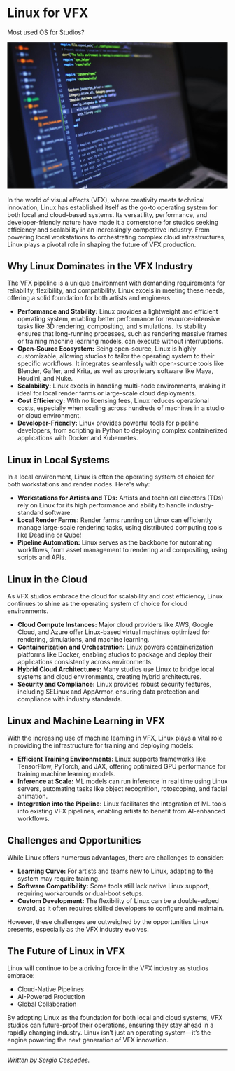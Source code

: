 <h1>Linux for VFX</h1>
<p class="subtitle">Most used OS for Studios?</p>

<img src="../assets/linux.jpg" alt="Linux for VFX" class="blog-image">

<p>In the world of visual effects (VFX), where creativity meets technical innovation, Linux has established itself as the go-to operating system for both local and cloud-based systems. Its versatility, performance, and developer-friendly nature have made it a cornerstone for studios seeking efficiency and scalability in an increasingly competitive industry. From powering local workstations to orchestrating complex cloud infrastructures, Linux plays a pivotal role in shaping the future of VFX production.</p>

<h2>Why Linux Dominates in the VFX Industry</h2>
<p>The VFX pipeline is a unique environment with demanding requirements for reliability, flexibility, and compatibility. Linux excels in meeting these needs, offering a solid foundation for both artists and engineers.</p>
<ul>
    <li><strong>Performance and Stability:</strong> Linux provides a lightweight and efficient operating system, enabling better performance for resource-intensive tasks like 3D rendering, compositing, and simulations. Its stability ensures that long-running processes, such as rendering massive frames or training machine learning models, can execute without interruptions.</li>
    <li><strong>Open-Source Ecosystem:</strong> Being open-source, Linux is highly customizable, allowing studios to tailor the operating system to their specific workflows. It integrates seamlessly with open-source tools like Blender, Gaffer, and Krita, as well as proprietary software like Maya, Houdini, and Nuke.</li>
    <li><strong>Scalability:</strong> Linux excels in handling multi-node environments, making it ideal for local render farms or large-scale cloud deployments.</li>
    <li><strong>Cost Efficiency:</strong> With no licensing fees, Linux reduces operational costs, especially when scaling across hundreds of machines in a studio or cloud environment.</li>
    <li><strong>Developer-Friendly:</strong> Linux provides powerful tools for pipeline developers, from scripting in Python to deploying complex containerized applications with Docker and Kubernetes.</li>
</ul>

<h2>Linux in Local Systems</h2>
<p>In a local environment, Linux is often the operating system of choice for both workstations and render nodes. Here's why:</p>
<ul>
    <li><strong>Workstations for Artists and TDs:</strong> Artists and technical directors (TDs) rely on Linux for its high performance and ability to handle industry-standard software.</li>
    <li><strong>Local Render Farms:</strong> Render farms running on Linux can efficiently manage large-scale rendering tasks, using distributed computing tools like Deadline or Qube!</li>
    <li><strong>Pipeline Automation:</strong> Linux serves as the backbone for automating workflows, from asset management to rendering and compositing, using scripts and APIs.</li>
</ul>

<h2>Linux in the Cloud</h2>
<p>As VFX studios embrace the cloud for scalability and cost efficiency, Linux continues to shine as the operating system of choice for cloud environments.</p>
<ul>
    <li><strong>Cloud Compute Instances:</strong> Major cloud providers like AWS, Google Cloud, and Azure offer Linux-based virtual machines optimized for rendering, simulations, and machine learning.</li>
    <li><strong>Containerization and Orchestration:</strong> Linux powers containerization platforms like Docker, enabling studios to package and deploy their applications consistently across environments.</li>
    <li><strong>Hybrid Cloud Architectures:</strong> Many studios use Linux to bridge local systems and cloud environments, creating hybrid architectures.</li>
    <li><strong>Security and Compliance:</strong> Linux provides robust security features, including SELinux and AppArmor, ensuring data protection and compliance with industry standards.</li>
</ul>

<h2>Linux and Machine Learning in VFX</h2>
<p>With the increasing use of machine learning in VFX, Linux plays a vital role in providing the infrastructure for training and deploying models:</p>
<ul>
    <li><strong>Efficient Training Environments:</strong> Linux supports frameworks like TensorFlow, PyTorch, and JAX, offering optimized GPU performance for training machine learning models.</li>
    <li><strong>Inference at Scale:</strong> ML models can run inference in real time using Linux servers, automating tasks like object recognition, rotoscoping, and facial animation.</li>
    <li><strong>Integration into the Pipeline:</strong> Linux facilitates the integration of ML tools into existing VFX pipelines, enabling artists to benefit from AI-enhanced workflows.</li>
</ul>

<h2>Challenges and Opportunities</h2>
<p>While Linux offers numerous advantages, there are challenges to consider:</p>
<ul>
    <li><strong>Learning Curve:</strong> For artists and teams new to Linux, adapting to the system may require training.</li>
    <li><strong>Software Compatibility:</strong> Some tools still lack native Linux support, requiring workarounds or dual-boot setups.</li>
    <li><strong>Custom Development:</strong> The flexibility of Linux can be a double-edged sword, as it often requires skilled developers to configure and maintain.</li>
</ul>
<p>However, these challenges are outweighed by the opportunities Linux presents, especially as the VFX industry evolves.</p>

<h2>The Future of Linux in VFX</h2>
<p>Linux will continue to be a driving force in the VFX industry as studios embrace:</p>
<ul>
    <li>Cloud-Native Pipelines</li>
    <li>AI-Powered Production</li>
    <li>Global Collaboration</li>
</ul>
<p>By adopting Linux as the foundation for both local and cloud systems, VFX studios can future-proof their operations, ensuring they stay ahead in a rapidly changing industry. Linux isn’t just an operating system—it’s the engine powering the next generation of VFX innovation.</p>

---
<p><em>Written by Sergio Cespedes.</em></p>